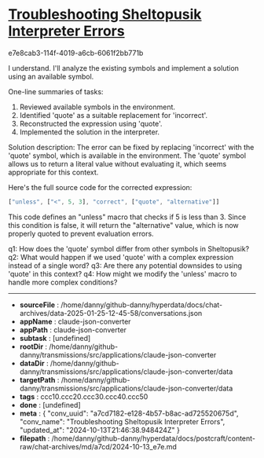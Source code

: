 # [Troubleshooting Sheltopusik Interpreter Errors](https://claude.ai/chat/a7cd7182-e128-4b57-b8ac-ad725520675d)

e7e8cab3-114f-4019-a6cb-6061f2bb771b

 I understand. I'll analyze the existing symbols and implement a solution using an available symbol.

One-line summaries of tasks:
1. Reviewed available symbols in the environment.
2. Identified 'quote' as a suitable replacement for 'incorrect'.
3. Reconstructed the expression using 'quote'.
4. Implemented the solution in the interpreter.

Solution description:
The error can be fixed by replacing 'incorrect' with the 'quote' symbol, which is available in the environment. The 'quote' symbol allows us to return a literal value without evaluating it, which seems appropriate for this context.

Here's the full source code for the corrected expression:

```javascript
["unless", ["<", 5, 3], "correct", ["quote", "alternative"]]
```

This code defines an "unless" macro that checks if 5 is less than 3. Since this condition is false, it will return the "alternative" value, which is now properly quoted to prevent evaluation errors.

q1: How does the 'quote' symbol differ from other symbols in Sheltopusik?
q2: What would happen if we used 'quote' with a complex expression instead of a single word?
q3: Are there any potential downsides to using 'quote' in this context?
q4: How might we modify the 'unless' macro to handle more complex conditions?

---

* **sourceFile** : /home/danny/github-danny/hyperdata/docs/chat-archives/data-2025-01-25-12-45-58/conversations.json
* **appName** : claude-json-converter
* **appPath** : claude-json-converter
* **subtask** : [undefined]
* **rootDir** : /home/danny/github-danny/transmissions/src/applications/claude-json-converter
* **dataDir** : /home/danny/github-danny/transmissions/src/applications/claude-json-converter/data
* **targetPath** : /home/danny/github-danny/transmissions/src/applications/claude-json-converter/data
* **tags** : ccc10.ccc20.ccc30.ccc40.ccc50
* **done** : [undefined]
* **meta** : {
  "conv_uuid": "a7cd7182-e128-4b57-b8ac-ad725520675d",
  "conv_name": "Troubleshooting Sheltopusik Interpreter Errors",
  "updated_at": "2024-10-13T21:46:38.948424Z"
}
* **filepath** : /home/danny/github-danny/hyperdata/docs/postcraft/content-raw/chat-archives/md/a7cd/2024-10-13_e7e.md